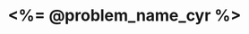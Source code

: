 ﻿---
title: <%= @problem_name_cyr %>
timelimit: 2 # u sekundama
memlimit: 64   # u MB
setter: Лазар Миленковић, Никола Пешић      # pise tekst, kod i test primere
editorial: Филип Ћосовић   # onaj ko pise resenje
contributors: Никола Пешић # testeri, i ostali koji su doprineli zadatku
origin: Никола Пешић   # ime onog ko je smislio zadatak / izvor zadatka
tags: []   # svaki zadatak treba ra je označen tagovima prema dogovorenoj listi tagova
owner:  Никола Пешић   # onaj ko ubacuje zadatak
status: IZRADA   # jedan od: "IZRADA", "PREGLED", "KANDIDAT" ili "KOMPLETAN".
status-od: <%= @danasnji_datum %>   # datum u formatu YYYY-MM-DD od kada je u navedenom statusu
---
